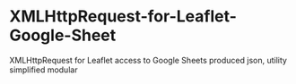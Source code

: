 # XMLHttpRequest-for-Leaflet-Google-Sheet
XMLHttpRequest for Leaflet access to Google Sheets produced json, utility simplified modular 
